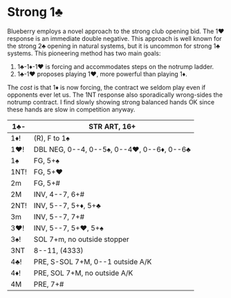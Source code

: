 # Strong 1♣

Blueberry employs a novel approach to the strong club opening bid.  The 1♥
response is an immediate double negative.  This approach is well known for the
strong 2♣ opening in natural systems, but it is uncommon for strong 1♣ systems.
This pioneering method has two main goals:

1. 1♣-1♦-1♥ is forcing and accommodates steps on the notrump ladder.
2. 1♣-1♥ proposes playing 1♥, more powerful than playing 1♦.

The *cost* is that 1♦ is now forcing, the contract we seldom play even if
opponents ever let us.  The 1NT response also sporadically wrong-sides the
notrump contract.  I find slowly showing strong balanced hands OK since these
hands are slow in competition anyway.

| 1♣-  | STR ART, 16+ |
|------|--------------|
| 1♦!  | (R), F to 1♠
| 1♥!  | DBL NEG, 0--4, 0--5♠, 0--4♥, 0--6♦, 0--6♣
| 1♠   | FG, 5+♠
| 1NT! | FG, 5+♥
| 2m   | FG, 5+#
| 2M   | INV, 4--7, 6+#
| 2NT! | INV, 5--7, 5+♦, 5+♣
| 3m   | INV, 5--7, 7+#
| 3♥!  | INV, 5--7, 5+♥, 5+♠
| 3♠!  | SOL 7+m, no outside stopper
| 3NT  | 8--11, (4333)
| 4♣!  | PRE, S-SOL 7+M, 0--1 outside A/K
| 4♦!  | PRE, SOL 7+M, no outside A/K
| 4M   | PRE, 7+#
